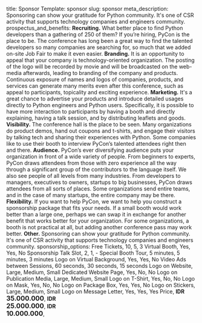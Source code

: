 title: Sponsor
Template: sponsor
slug: sponsor
meta_description: Sponsoring can show your gratitude for Python community. It's one of CSR activity that supports technology companies and engineers community.
prospectus_and_benefits: 
    <strong>Recruiting.</strong> What better place to find Python developers than a gathering of 250 of them? If you’re hiring, PyCon is the place to be. The conference has long been a great way to find the talented developers so many companies are searching for, so much that we added on-site Job Fair to make it even easier.
    <strong>Branding.</strong> It is an opportunity to appeal that your company is technology-oriented organization. The posting of the logo will be recorded by movie and will be broadcasted on the web-media afterwards, leading to branding of the company and products. Continuous exposure of names and logos of companies, products, and services can generate many merits even after this conference, such as appeal to participants, topicality and exciting experience.
    <strong>Marketing.</strong> It's a great chance to advertise your products and introduce detailed usages directly to Python engineers and Python users. Specifically, it is possible to have more interaction to participants by having a booth and directly explaining, having a talk session, and by distributing leaflets and goods.
    <strong>Visibility.</strong> The conference hall is the place to be seen. Many organizations do product demos, hand out coupons and t-shirts, and engage their visitors by talking tech and sharing their experiences with Python. Some companies like to use their booth to interview PyCon’s talented attendees right then and there.
    <strong>Audience.</strong> PyCon’s ever diversifying audience puts your organization in front of a wide variety of people. From beginners to experts, PyCon draws attendees from those with zero experience all the way through a significant group of the contributors to the language itself. We also see people of all levels from many industries. From developers to managers, executives to owners, startups to big businesses, PyCon draws attendees from all sorts of places. Some organizations send entire teams, and in the case of many startups, the entire company may be there.
    <strong>Flexibility.</strong> If you want to help PyCon, we want to help you construct a sponsorship package that fits your needs. If a small booth would work better than a large one, perhaps we can swap it in exchange for another benefit that works better for your organization. For some organizations, a booth is not practical at all, but adding another conference pass may work better.
    <strong>Other.</strong> Sponsoring can show your gratitude for Python community. It's one of CSR activity that supports technology companies and engineers community.
sponsorship_options: Free Tickets, 10, 5, 3
    Virtual Booth, Yes, Yes, No
    Sponsorship Talk Slot, 2, 1, -
    Special Booth Tour, 5 minutes, 5 minutes, 3 minutes
    Logo on Virtual Background, Yes, Yes, No
    Video Ads between Sessions, 60 seconds, 30 seconds, 15 seconds
    Logo on Website, Large, Medium, Small
    Dedicated Website Page, Yes, No, No
    Logo on Publication Media, Large, Medium, Small
    Logo on T-Shirt, Yes, No, No
    Logo on Mask, Yes, No, No
    Logo on Package Box, Yes, Yes, No
    Logo on Stickers, Large, Medium, Small
    Logo on Message Letter, Yes, Yes, Yes
    Price, <b>IDR<br><span style="font-size: 17px;">35.000.000</span></b>, <b>IDR<br><span style="font-size: 17px;">25.000.000</span></b>, <b>IDR<br><span style="font-size: 17px;">10.000.000</span></b>,